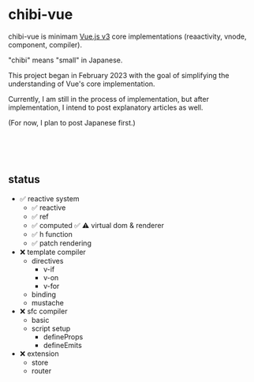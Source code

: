 # chibi-vue
chibi-vue is minimam [Vue.js v3](https://github.com/vuejs/core) core implementations (reaactivity, vnode, component, compiler).

"chibi" means "small" in Japanese. 

This project began in February 2023 with the goal of simplifying the understanding of Vue's core implementation.

Currently, I am still in the process of implementation, but after implementation, I intend to post explanatory articles as well.

(For now, I plan to post Japanese first.)

<br/>
<br/>
<br/>

## status

- ✅ reactive system  
  - ✅ reactive
  - ✅ ref
  - ✅ computed
✅ ⚠️ virtual dom & renderer  
  - ✅ h function
  - ✅ patch rendering
- ❌ template compiler  
  - directives
    - v-if
    - v-on
    - v-for
  - binding
  - mustache
- ❌ sfc compiler
  - basic
  - script setup
    - defineProps
    - defineEmits
- ❌ extension
  - store
  - router
